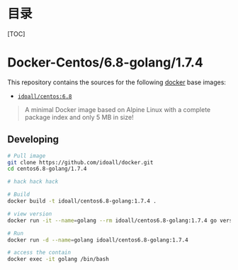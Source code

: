 # 目录

[TOC]

Docker-Centos/6.8-golang/1.7.4
=============


This repository contains the sources for the following [docker](https://docker.io) base images:
- [`idoall/centos:6.8`](https://hub.docker.com/r/idoall/centos/)

> A minimal Docker image based on Alpine Linux with a complete package index and only 5 MB in size!

## Developing

```bash
# Pull image
git clone https://github.com/idoall/docker.git
cd centos6.8-golang/1.7.4

# hack hack hack

# Build
docker build -t idoall/centos6.8-golang:1.7.4 .

# view version
docker run -it --name=golang --rm idoall/centos6.8-golang:1.7.4 go version

# Run
docker run -d --name=golang idoall/centos6.8-golang:1.7.4

# access the contain
docker exec -it golang /bin/bash
```
